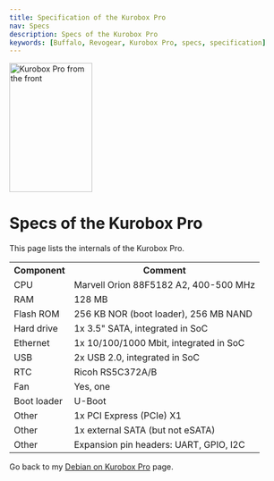 ```yaml
---
title: Specification of the Kurobox Pro
nav: Specs
description: Specs of the Kurobox Pro
keywords: [Buffalo, Revogear, Kurobox Pro, specs, specification]
---
```


<div class="right">
<img src = "../images/r_kuroboxpro_front.jpg" class="border" alt="Kurobox Pro from the front" width="148" height="231" />
</div>

<h1>Specs of the Kurobox Pro</h1>

This page lists the internals of the Kurobox Pro.

<table>

<tr>
<th>Component</th>
<th>Comment</th>
</tr>

<tr>
<td>CPU</td>
<td>Marvell Orion 88F5182 A2, 400-500 MHz</td>
</tr>

<tr>
<td>RAM</td>
<td>128 MB</td>
</tr>

<tr>
<td>Flash ROM</td>
<td>256 KB NOR (boot loader), 256 MB NAND</td>
</tr>

<tr>
<td>Hard drive</td>
<td>1x 3.5" SATA, integrated in SoC</td>
</tr>

<tr>
<td>Ethernet</td>
<td>1x 10/100/1000 Mbit, integrated in SoC</td>
</tr>

<tr>
<td>USB</td>
<td>2x USB 2.0, integrated in SoC</td>
</tr>

<tr>
<td>RTC</td>
<td>Ricoh RS5C372A/B</td>
</tr>

<tr>
<td>Fan</td>
<td>Yes, one</td>
</tr>

<tr>
<td>Boot loader</td>
<td>U-Boot</td>
</tr>

<tr>
<td>Other</td>
<td>1x PCI Express (PCIe) X1</td>
</tr>

<tr>
<td>Other</td>
<td>1x external SATA (but not eSATA)</td>
</tr>

<tr>
<td>Other</td>
<td>Expansion pin headers: UART, GPIO, I2C</td>
</tr>

</table>

Go back to my <a href = "..">Debian on Kurobox Pro</a> page.

